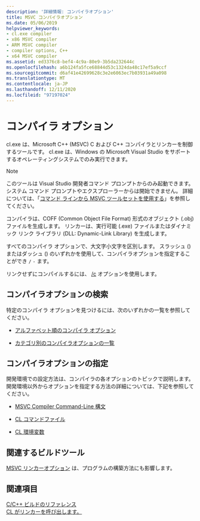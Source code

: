 ```yaml
---
description: '詳細情報: コンパイラオプション'
title: MSVC コンパイラオプション
ms.date: 05/06/2019
helpviewer_keywords:
- cl.exe compiler
- x86 MSVC compiler
- ARM MSVC compiler
- compiler options, C++
- x64 MSVC compiler
ms.assetid: ed3376c8-bef4-4c9a-80e9-3b5da232644c
ms.openlocfilehash: a6b124fa5fce68844d53c1324da48c17ef5a9ccf
ms.sourcegitcommit: d6af41e42699628c3e2e6063ec7b03931a49a098
ms.translationtype: MT
ms.contentlocale: ja-JP
ms.lasthandoff: 12/11/2020
ms.locfileid: "97197024"
---
```

# <a name="compiler-options"></a>コンパイラ オプション

cl.exe は、Microsoft C++ (MSVC) C および C++ コンパイラとリンカーを制御するツールです。 cl.exe は、Windows の Microsoft Visual Studio をサポートするオペレーティングシステムでのみ実行できます。

> [!NOTE]
> このツールは Visual Studio 開発者コマンド プロンプトからのみ起動できます。 システム コマンド プロンプトやエクスプローラーからは開始できません。 詳細については、「[コマンド ラインから MSVC ツールセットを使用する](../building-on-the-command-line.md)」を参照してください。

コンパイラは、COFF (Common Object File Format) 形式のオブジェクト (.obj) ファイルを生成します。 リンカーは、実行可能 (.exe) ファイルまたはダイナミック リンク ライブラリ (DLL: Dynamic-Link Library) を生成します。

すべてのコンパイラ オプションで、大文字小文字を区別します。 スラッシュ () またはダッシュ () のいずれかを使用して、コンパイラオプションを指定することができ `/` `-` ます。

リンクせずにコンパイルするには、 [/c](c-compile-without-linking.md) オプションを使用します。

## <a name="find-a-compiler-option"></a>コンパイラオプションの検索

特定のコンパイラ オプションを見つけるには、次のいずれかの一覧を参照してください。

- [アルファベット順のコンパイラ オプション](compiler-options-listed-alphabetically.md)

- [カテゴリ別のコンパイラオプションの一覧](compiler-options-listed-by-category.md)

## <a name="specify-compiler-options"></a>コンパイラオプションの指定

開発環境での設定方法は、コンパイラの各オプションのトピックで説明します。 開発環境以外からオプションを指定する方法の詳細については、下記を参照してください。

- [MSVC Compiler Command-Line 構文](compiler-command-line-syntax.md)

- [CL コマンドファイル](cl-command-files.md)

- [CL 環境変数](cl-environment-variables.md)

## <a name="related-build-tools"></a>関連するビルドツール

[MSVC リンカーオプション](linker-options.md) は、プログラムの構築方法にも影響します。

## <a name="see-also"></a>関連項目

[C/C++ ビルドのリファレンス](c-cpp-building-reference.md)<br/>
[CL がリンカーを呼び出します。](cl-invokes-the-linker.md)
